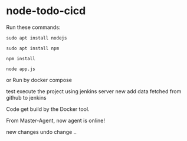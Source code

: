 # node-todo-cicd

Run these commands:


`sudo apt install nodejs`


`sudo apt install npm`


`npm install`

`node app.js`

or Run by docker compose

test 
execute the project using jenkins server
new add
data fetched from github to jenkins

Code get build by the Docker tool.

From Master-Agent, now agent is online!


new changes
undo change
..
